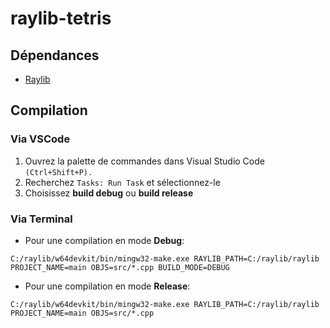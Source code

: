 # raylib-tetris

## Dépendances

* [Raylib](https://www.raylib.com/)

## Compilation

### Via VSCode

1. Ouvrez la palette de commandes dans Visual Studio Code `(Ctrl+Shift+P).`
2. Recherchez `Tasks: Run Task` et sélectionnez-le
3. Choisissez **build debug** ou **build release**

### Via Terminal

- Pour une compilation en mode **Debug**:
```
C:/raylib/w64devkit/bin/mingw32-make.exe RAYLIB_PATH=C:/raylib/raylib PROJECT_NAME=main OBJS=src/*.cpp BUILD_MODE=DEBUG
```

- Pour une compilation en mode **Release**:
```
C:/raylib/w64devkit/bin/mingw32-make.exe RAYLIB_PATH=C:/raylib/raylib PROJECT_NAME=main OBJS=src/*.cpp
```